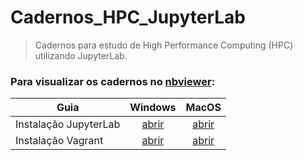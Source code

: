 # Cadernos_HPC_JupyterLab
> Cadernos para estudo de High Performance Computing (HPC) utilizando JupyterLab. 

 ### Para visualizar os cadernos no [nbviewer](https://nbviewer.jupyter.org/):

Guia | Windows | MacOS
---- | :-------: | :-----:
Instalação JupyterLab | [abrir](https://nbviewer.jupyter.org/github/JesseSRodrigues/Cadernos_HPC_JupyterLab/blob/main/Guia_JupyterLab_Windows.ipynb) | [abrir](https://nbviewer.jupyter.org/github/JesseSRodrigues/Cadernos_HPC_JupyterLab/blob/4967de2ba64d62ed9d0102c1af954308e6032ea3/Guia_JupyterLab_MacOS.ipynb)
Instalação Vagrant    | [abrir](https://nbviewer.jupyter.org/github/JesseSRodrigues/Cadernos_HPC_JupyterLab/blob/main/Guia_Vagrant_Windows.ipynb)    | [abrir](https://nbviewer.jupyter.org/github/JesseSRodrigues/Cadernos_HPC_JupyterLab/blob/4967de2ba64d62ed9d0102c1af954308e6032ea3/Guia_Vagrant_MacOS.ipynb)
